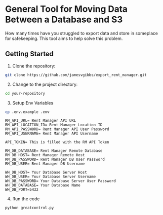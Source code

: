 # General Tool for Moving Data Between a Database and S3

How many times have you struggled to export data and store in someplace for safekeeping. This tool aims to help solve this problem.

## Getting Started
1. Clone the repository:

```bash
git clone https://github.com/jamesvgibbs/export_rent_manager.git
```

2. Change to the project directory:

```bash
cd your-repository
```

3. Setup Env Variables

```bash
cp .env.example .env
```

```
RM_API_URL= Rent Manager API URL 
RM_API_LOCATION_ID= Rent Manager Location ID
RM_API_PASSWORD= Rent Manager API User Password
RM_API_USERNAME= Rent Manager API Username

API_TOKEN= This is filled with the RM API Token

RM_DB_DATABASE= Rent Manager Remote Database
RM_DB_HOST= Rent Manager Remote Host
RM_DB_PASSWORD= Rent Manager DB User Password
RM_DB_USER= Rent Manager DB Username 

WH_DB_HOST= Your Database Server Host
WH_DB_USER= Your Database Server Username
WH_DB_PASSWORD= Your Database Server User Password
WH_DB_DATABASE= Your Database Name
WH_DB_PORT=5432
```

4. Run the code

```bash
python greatcontrol.py
```